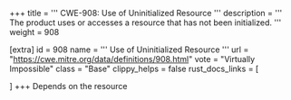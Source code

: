 +++
title = '''
CWE-908: Use of Uninitialized Resource
'''
description	= '''
The product uses or accesses a resource that has not been initialized.
'''
weight = 908

[extra]
id = 908
name = '''
Use of Uninitialized Resource
'''
url = "https://cwe.mitre.org/data/definitions/908.html"
vote = "Virtually Impossible"
class = "Base"
clippy_helps = false
rust_docs_links = [
	
]
+++
Depends on the resource
